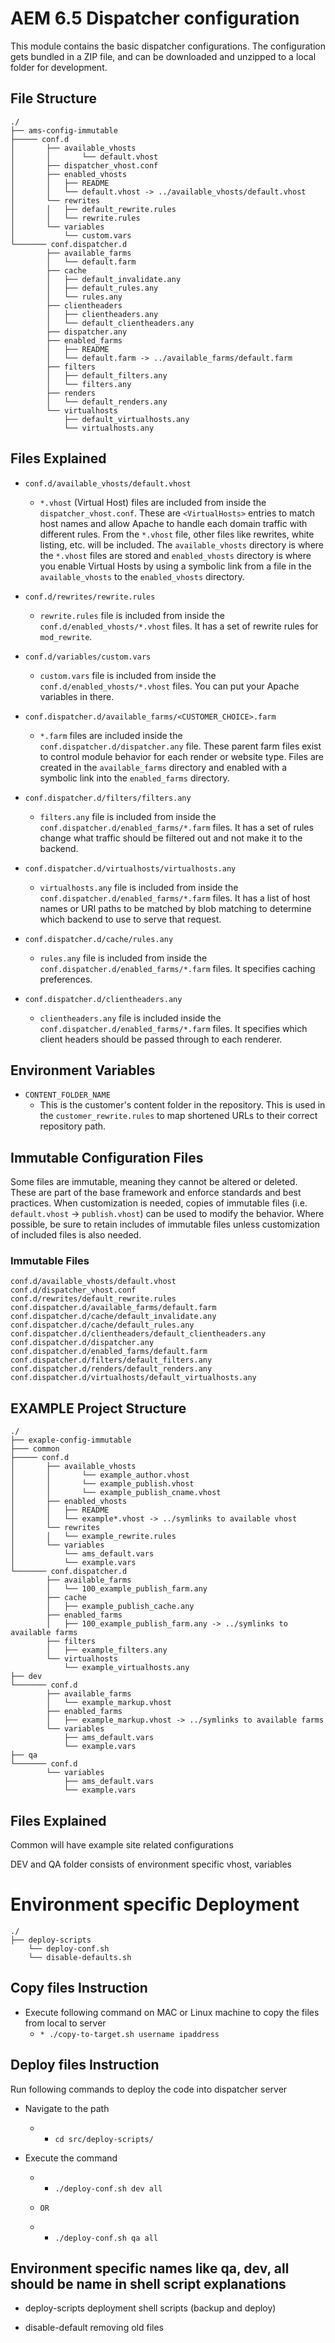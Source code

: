 # AEM 6.5 Dispatcher configuration

This module contains the basic dispatcher configurations. The configuration gets bundled in a ZIP file,
and can be downloaded and unzipped to a local folder for development.

## File Structure
   
   ```
   ./
   ├── ams-config-immutable
   ├───── conf.d
   │       ├── available_vhosts
   │       │       └── default.vhost
   │       ├── dispatcher_vhost.conf
   │       ├── enabled_vhosts
   │       │   ├── README
   │       │   └── default.vhost -> ../available_vhosts/default.vhost
   │       └── rewrites
   │       │   ├── default_rewrite.rules
   │       │   └── rewrite.rules
   │       └── variables
   │           └── custom.vars
   └─────── conf.dispatcher.d
           ├── available_farms
           │   └── default.farm
           ├── cache
           │   ├── default_invalidate.any
           │   ├── default_rules.any
           │   └── rules.any
           ├── clientheaders
           │   ├── clientheaders.any
           │   └── default_clientheaders.any
           ├── dispatcher.any
           ├── enabled_farms
           │   ├── README
           │   └── default.farm -> ../available_farms/default.farm
           ├── filters
           │   ├── default_filters.any
           │   └── filters.any
           ├── renders
           │   └── default_renders.any
           └── virtualhosts
               ├── default_virtualhosts.any
               └── virtualhosts.any
   ```
   
   ## Files Explained
   
   - `conf.d/available_vhosts/default.vhost`
     - `*.vhost` (Virtual Host) files are included from inside the `dispatcher_vhost.conf`. These are `<VirtualHosts>` entries to match host names and allow Apache to handle each domain traffic with different rules. From the `*.vhost` file, other files like rewrites, white listing, etc. will be included. The `available_vhosts` directory is where the `*.vhost` files are stored and `enabled_vhosts` directory is where you enable Virtual Hosts by using a symbolic link from a file in the `available_vhosts` to the `enabled_vhosts` directory.
   
   - `conf.d/rewrites/rewrite.rules`
     - `rewrite.rules` file is included from inside the `conf.d/enabled_vhosts/*.vhost` files. It has a set of rewrite rules for `mod_rewrite`.
   
   - `conf.d/variables/custom.vars`
     - `custom.vars` file is included from inside the `conf.d/enabled_vhosts/*.vhost` files. You can put your Apache variables in there.
   
   - `conf.dispatcher.d/available_farms/<CUSTOMER_CHOICE>.farm`
     - `*.farm` files are included inside the `conf.dispatcher.d/dispatcher.any` file. These parent farm files exist to control module behavior for each render or website type. Files are created in the `available_farms` directory and enabled with a symbolic link into the `enabled_farms` directory. 
   
   - `conf.dispatcher.d/filters/filters.any`
     - `filters.any` file is included from inside the `conf.dispatcher.d/enabled_farms/*.farm` files. It has a set of rules change what traffic should be filtered out and not make it to the backend.
   
   - `conf.dispatcher.d/virtualhosts/virtualhosts.any`
     - `virtualhosts.any` file is included from inside the `conf.dispatcher.d/enabled_farms/*.farm` files. It has a list of host names or URI paths to be matched by blob matching to determine which backend to use to serve that request.
   
   - `conf.dispatcher.d/cache/rules.any`
     - `rules.any` file is included from inside the `conf.dispatcher.d/enabled_farms/*.farm` files. It specifies caching preferences.
   
   - `conf.dispatcher.d/clientheaders.any`
     - `clientheaders.any` file is included inside the `conf.dispatcher.d/enabled_farms/*.farm` files. It specifies which client headers should be passed through to each renderer.
   
   ## Environment Variables
   
   - `CONTENT_FOLDER_NAME`
     - This is the customer's content folder in the repository. This is used in the `customer_rewrite.rules` to map shortened URLs to their correct repository path.  
   
   ## Immutable Configuration Files
   
   Some files are immutable, meaning they cannot be altered or deleted.  These are part of the base framework and enforce standards and best practices.  When customization is needed, copies of immutable files (i.e. `default.vhost` -> `publish.vhost`) can be used to modify the behavior.  Where possible, be sure to retain includes of immutable files unless customization of included files is also needed.
   
   ### Immutable Files
   
   ```
   conf.d/available_vhosts/default.vhost
   conf.d/dispatcher_vhost.conf
   conf.d/rewrites/default_rewrite.rules
   conf.dispatcher.d/available_farms/default.farm
   conf.dispatcher.d/cache/default_invalidate.any
   conf.dispatcher.d/cache/default_rules.any
   conf.dispatcher.d/clientheaders/default_clientheaders.any
   conf.dispatcher.d/dispatcher.any
   conf.dispatcher.d/enabled_farms/default.farm
   conf.dispatcher.d/filters/default_filters.any
   conf.dispatcher.d/renders/default_renders.any
   conf.dispatcher.d/virtualhosts/default_virtualhosts.any
   ```

## EXAMPLE Project Structure

```
./
├── exaple-config-immutable
├─── common
├───── conf.d
│       ├── available_vhosts
│       │       └── example_author.vhost
│       │       └── example_publish.vhost
│       │       └── example_publish_cname.vhost
│       ├── enabled_vhosts
│       │   ├── README
│       │   └── example*.vhost -> ../symlinks to available vhost
│       └── rewrites
│       │   └── example_rewrite.rules
│       └── variables
│           └── ams_default.vars
│           └── example.vars
└─────── conf.dispatcher.d
        ├── available_farms
        │   └── 100_example_publish_farm.any
        ├── cache
        │   ├── example_publish_cache.any
        ├── enabled_farms
        │   ├── 100_example_publish_farm.any -> ../symlinks to available farms
        ├── filters
        │   ├── example_filters.any
        └── virtualhosts
            └── example_virtualhosts.any
├── dev
└─────── conf.d
        ├── available_farms
        │   └── example_markup.vhost
        ├── enabled_farms
        │   ├── example_markup.vhost -> ../symlinks to available farms
        └── variables
            ├── ams_default.vars
            └── example.vars 
├── qa
└─────── conf.d
        └── variables
            ├── ams_default.vars
            └── example.vars 
```

## Files Explained

Common will have example site related configurations

DEV and QA folder consists of environment specific vhost, variables

# Environment specific Deployment
```
./
├── deploy-scripts
    └── deploy-conf.sh
    └── disable-defaults.sh

```

## Copy files Instruction
- Execute following command on MAC or Linux machine to copy the files from local to server
    - `* ./copy-to-target.sh username ipaddress`


## Deploy files Instruction
Run following commands to deploy the code into dispatcher server

- Navigate to the path
    - * `cd src/deploy-scripts/`

- Execute the command
    - * `./deploy-conf.sh dev all`
    
    - `OR`

    - * `./deploy-conf.sh qa all`

## Environment specific names like qa, dev, all should be name in shell script explanations

* deploy-scripts deployment shell scripts (backup and deploy)

* disable-default removing old files